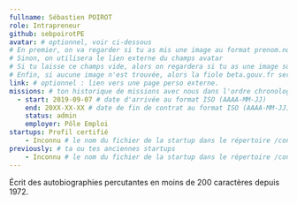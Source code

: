 ```yaml
---
fullname: Sébastien POIROT
role: Intrapreneur
github: sebpoirotPE
avatar: # optionnel, voir ci-dessous
# En premier, on va regarder si tu as mis une image au format prenom.nom dans /img/authors/
# Sinon, on utilisera le lien externe du champs avatar
# Si tu laisse ce champs vide, alors on regardera si tu as une image sur GitHub
# Enfin, si aucune image n'est trouvée, alors la fiole beta.gouv.fr sera utilisée sur la page communauté
link: # optionnel : lien vers une page perso externe.
missions: # ton historique de missions avec nous dans l'ordre chronologique. Remplis déjà la première pour commencer !
  - start: 2019-09-07 # date d'arrivée au format ISO (AAAA-MM-JJ)
    end: 20XX-XX-XX # date de fin de contrat au format ISO (AAAA-MM-JJ)
    status: admin
    employer: Pôle Emploi
startups: Profil certifié
    - Inconnu # le nom du fichier de la startup dans le répertoire /content/_startups/ sans l'extension .md
previously: # ta ou tes anciennes startups
    - Inconnu # le nom du fichier de la startup dans le répertoire /content/_startups/ sans l'extension .md
---
```


Écrit des autobiographies percutantes en moins de 200 caractères depuis 1972.
